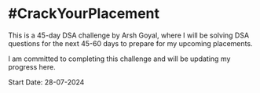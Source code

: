 # #CrackYourPlacement

This is a 45-day DSA challenge by Arsh Goyal, where I will be solving DSA questions for the next 45-60 days to prepare for my upcoming placements.

I am committed to completing this challenge and will be updating my progress here.

Start Date: 28-07-2024

